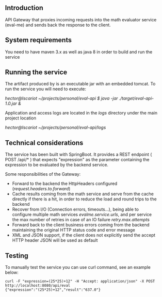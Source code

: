 
## Introduction

API Gateway that proxies incoming requests into the math evaluator service (eval-me) and sends back the response to the client.

## System requirements

You need to have maven 3.x as well as java 8 in order to build and run the service

## Running the service

The artifact produced by is an executable jar with an embedded tomcat. To run the service you will need to execute:

*hector@Iscariot ~/projects/personal/eval-api $ java -jar ./target/eval-api-1.0.jar &*

Application and access logs are located in the *logs* directory under the main project location

*hector@Iscariot ~/projects/personal/eval-api/logs*

## Technical considerations
The service has been built with SpringBoot. It provides a REST endpoint ( POST /api/* ) that expects "expression" as the parameter containing
the expression to be evaluated by the backend service.

Some responsibilities of the Gateway:

* Forward to the backend the HttpHeaders configured (*request.headers.to.forward*)
* Cache results coming from the math service and serve from the cache directly if there is a hit, in order to reduce the load and round trips to the backend
* Recover from I/O (Connection errors, timeouts...), being able to configure multiple math services *evalme.service.urls*, and per service the max
number of retries in case of an IO failure *retry.max.attempts*
* Forward back to the client business errors coming from the backend maintaining the original HTTP status code and error message
* XML and JSON support, if the client does not explicitly send the accept HTTP header JSON will be used as default

## Testing

To manually test the service you can use curl command, see an example below:

```
curl -F "expression=(25*25)+12" -H "Accept: application/json" -X POST http://localhost:8080/api/eval
{"expression":"(25*25)+12","result":"637.0"}
```